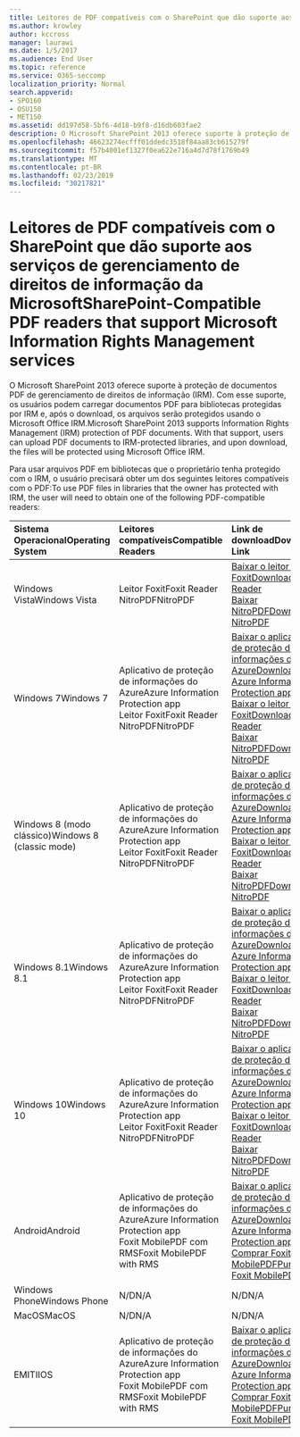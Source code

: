 ```yaml
---
title: Leitores de PDF compatíveis com o SharePoint que dão suporte aos serviços de gerenciamento de direitos de informação da Microsoft
ms.author: krowley
author: kccross
manager: laurawi
ms.date: 1/5/2017
ms.audience: End User
ms.topic: reference
ms.service: O365-seccomp
localization_priority: Normal
search.appverid:
- SPO160
- OSU150
- MET150
ms.assetid: dd197d58-5bf6-4d18-b9f8-d16db603fae2
description: O Microsoft SharePoint 2013 oferece suporte à proteção de documentos PDF de gerenciamento de direitos de informação (IRM). Com esse suporte, os usuários podem carregar documentos PDF para bibliotecas protegidas por IRM e, após o download, os arquivos serão protegidos usando o Microsoft Office IRM.
ms.openlocfilehash: 46623274ecfff01ddedc3518f84aa83cb615279f
ms.sourcegitcommit: f57b4001ef1327f0ea622e716a4d7d78f1769b49
ms.translationtype: MT
ms.contentlocale: pt-BR
ms.lasthandoff: 02/23/2019
ms.locfileid: "30217821"
---
```

# <a name="sharepoint-compatible-pdf-readers-that-support-microsoft-information-rights-management-services"></a><span data-ttu-id="dac40-104">Leitores de PDF compatíveis com o SharePoint que dão suporte aos serviços de gerenciamento de direitos de informação da Microsoft</span><span class="sxs-lookup"><span data-stu-id="dac40-104">SharePoint-Compatible PDF readers that support Microsoft Information Rights Management services</span></span>

<span data-ttu-id="dac40-p102">O Microsoft SharePoint 2013 oferece suporte à proteção de documentos PDF de gerenciamento de direitos de informação (IRM). Com esse suporte, os usuários podem carregar documentos PDF para bibliotecas protegidas por IRM e, após o download, os arquivos serão protegidos usando o Microsoft Office IRM.</span><span class="sxs-lookup"><span data-stu-id="dac40-p102">Microsoft SharePoint 2013 supports Information Rights Management (IRM) protection of PDF documents. With that support, users can upload PDF documents to IRM-protected libraries, and upon download, the files will be protected using Microsoft Office IRM.</span></span>
  
<span data-ttu-id="dac40-107">Para usar arquivos PDF em bibliotecas que o proprietário tenha protegido com o IRM, o usuário precisará obter um dos seguintes leitores compatíveis com o PDF:</span><span class="sxs-lookup"><span data-stu-id="dac40-107">To use PDF files in libraries that the owner has protected with IRM, the user will need to obtain one of the following PDF-compatible readers:</span></span>
  
|<span data-ttu-id="dac40-108">**Sistema Operacional**</span><span class="sxs-lookup"><span data-stu-id="dac40-108">**Operating System**</span></span>|<span data-ttu-id="dac40-109">**Leitores compatíveis**</span><span class="sxs-lookup"><span data-stu-id="dac40-109">**Compatible Readers**</span></span>|<span data-ttu-id="dac40-110">**Link de download**</span><span class="sxs-lookup"><span data-stu-id="dac40-110">**Download Link**</span></span>|
|:-----|:-----|:-----|
|<span data-ttu-id="dac40-111">Windows Vista</span><span class="sxs-lookup"><span data-stu-id="dac40-111">Windows Vista</span></span>  <br/> |<span data-ttu-id="dac40-112">Leitor Foxit</span><span class="sxs-lookup"><span data-stu-id="dac40-112">Foxit Reader</span></span>  <br/> <span data-ttu-id="dac40-113">NitroPDF</span><span class="sxs-lookup"><span data-stu-id="dac40-113">NitroPDF</span></span>  <br/> |[<span data-ttu-id="dac40-114">Baixar o leitor do Foxit</span><span class="sxs-lookup"><span data-stu-id="dac40-114">Download Foxit Reader</span></span>](https://go.microsoft.com/fwlink/?linkid=253210) <br/> [<span data-ttu-id="dac40-115">Baixar NitroPDF</span><span class="sxs-lookup"><span data-stu-id="dac40-115">Download NitroPDF</span></span>](https://www.gonitro.com/pdf-reader) <br/> |
|<span data-ttu-id="dac40-116">Windows 7</span><span class="sxs-lookup"><span data-stu-id="dac40-116">Windows 7</span></span>  <br/> |<span data-ttu-id="dac40-117">Aplicativo de proteção de informações do Azure</span><span class="sxs-lookup"><span data-stu-id="dac40-117">Azure Information Protection app</span></span>  <br/> <span data-ttu-id="dac40-118">Leitor Foxit</span><span class="sxs-lookup"><span data-stu-id="dac40-118">Foxit Reader</span></span>  <br/> <span data-ttu-id="dac40-119">NitroPDF</span><span class="sxs-lookup"><span data-stu-id="dac40-119">NitroPDF</span></span>  <br/> |[<span data-ttu-id="dac40-120">Baixar o aplicativo de proteção de informações do Azure</span><span class="sxs-lookup"><span data-stu-id="dac40-120">Download Azure Information Protection app</span></span>](https://go.microsoft.com/fwlink/?linkid=837797) <br/> [<span data-ttu-id="dac40-121">Baixar o leitor do Foxit</span><span class="sxs-lookup"><span data-stu-id="dac40-121">Download Foxit Reader</span></span>](https://go.microsoft.com/fwlink/?linkid=253210) <br/> [<span data-ttu-id="dac40-122">Baixar NitroPDF</span><span class="sxs-lookup"><span data-stu-id="dac40-122">Download NitroPDF</span></span>](https://www.gonitro.com/pdf-reader) <br/> |
|<span data-ttu-id="dac40-123">Windows 8 (modo clássico)</span><span class="sxs-lookup"><span data-stu-id="dac40-123">Windows 8 (classic mode)</span></span>  <br/> |<span data-ttu-id="dac40-124">Aplicativo de proteção de informações do Azure</span><span class="sxs-lookup"><span data-stu-id="dac40-124">Azure Information Protection app</span></span>  <br/> <span data-ttu-id="dac40-125">Leitor Foxit</span><span class="sxs-lookup"><span data-stu-id="dac40-125">Foxit Reader</span></span>  <br/> <span data-ttu-id="dac40-126">NitroPDF</span><span class="sxs-lookup"><span data-stu-id="dac40-126">NitroPDF</span></span>  <br/> |[<span data-ttu-id="dac40-127">Baixar o aplicativo de proteção de informações do Azure</span><span class="sxs-lookup"><span data-stu-id="dac40-127">Download Azure Information Protection app</span></span>](https://go.microsoft.com/fwlink/?linkid=837797) <br/> [<span data-ttu-id="dac40-128">Baixar o leitor do Foxit</span><span class="sxs-lookup"><span data-stu-id="dac40-128">Download Foxit Reader</span></span>](https://go.microsoft.com/fwlink/?linkid=253210) <br/> [<span data-ttu-id="dac40-129">Baixar NitroPDF</span><span class="sxs-lookup"><span data-stu-id="dac40-129">Download NitroPDF</span></span>](https://www.gonitro.com/pdf-reader) <br/> |
|<span data-ttu-id="dac40-130">Windows 8.1</span><span class="sxs-lookup"><span data-stu-id="dac40-130">Windows 8.1</span></span>  <br/> |<span data-ttu-id="dac40-131">Aplicativo de proteção de informações do Azure</span><span class="sxs-lookup"><span data-stu-id="dac40-131">Azure Information Protection app</span></span>  <br/> <span data-ttu-id="dac40-132">Leitor Foxit</span><span class="sxs-lookup"><span data-stu-id="dac40-132">Foxit Reader</span></span>  <br/> <span data-ttu-id="dac40-133">NitroPDF</span><span class="sxs-lookup"><span data-stu-id="dac40-133">NitroPDF</span></span>  <br/> |[<span data-ttu-id="dac40-134">Baixar o aplicativo de proteção de informações do Azure</span><span class="sxs-lookup"><span data-stu-id="dac40-134">Download Azure Information Protection app</span></span>](https://go.microsoft.com/fwlink/?linkid=837797) <br/> [<span data-ttu-id="dac40-135">Baixar o leitor do Foxit</span><span class="sxs-lookup"><span data-stu-id="dac40-135">Download Foxit Reader</span></span>](https://go.microsoft.com/fwlink/?linkid=253210) <br/> [<span data-ttu-id="dac40-136">Baixar NitroPDF</span><span class="sxs-lookup"><span data-stu-id="dac40-136">Download NitroPDF</span></span>](https://www.gonitro.com/pdf-reader) <br/> |
|<span data-ttu-id="dac40-137">Windows 10</span><span class="sxs-lookup"><span data-stu-id="dac40-137">Windows 10</span></span>  <br/> |<span data-ttu-id="dac40-138">Aplicativo de proteção de informações do Azure</span><span class="sxs-lookup"><span data-stu-id="dac40-138">Azure Information Protection app</span></span>  <br/> <span data-ttu-id="dac40-139">Leitor Foxit</span><span class="sxs-lookup"><span data-stu-id="dac40-139">Foxit Reader</span></span>  <br/> <span data-ttu-id="dac40-140">NitroPDF</span><span class="sxs-lookup"><span data-stu-id="dac40-140">NitroPDF</span></span>  <br/> |[<span data-ttu-id="dac40-141">Baixar o aplicativo de proteção de informações do Azure</span><span class="sxs-lookup"><span data-stu-id="dac40-141">Download Azure Information Protection app</span></span>](https://go.microsoft.com/fwlink/?linkid=837797) <br/> [<span data-ttu-id="dac40-142">Baixar o leitor do Foxit</span><span class="sxs-lookup"><span data-stu-id="dac40-142">Download Foxit Reader</span></span>](https://go.microsoft.com/fwlink/?linkid=253210) <br/> [<span data-ttu-id="dac40-143">Baixar NitroPDF</span><span class="sxs-lookup"><span data-stu-id="dac40-143">Download NitroPDF</span></span>](https://www.gonitro.com/pdf-reader) <br/> |
|<span data-ttu-id="dac40-144">Android</span><span class="sxs-lookup"><span data-stu-id="dac40-144">Android</span></span>  <br/> |<span data-ttu-id="dac40-145">Aplicativo de proteção de informações do Azure</span><span class="sxs-lookup"><span data-stu-id="dac40-145">Azure Information Protection app</span></span>  <br/> <span data-ttu-id="dac40-146">Foxit MobilePDF com RMS</span><span class="sxs-lookup"><span data-stu-id="dac40-146">Foxit MobilePDF with RMS</span></span>  <br/> |[<span data-ttu-id="dac40-147">Baixar o aplicativo de proteção de informações do Azure</span><span class="sxs-lookup"><span data-stu-id="dac40-147">Download Azure Information Protection app</span></span>](https://go.microsoft.com/fwlink/?linkid=836827) <br/> [<span data-ttu-id="dac40-148">Comprar Foxit MobilePDF</span><span class="sxs-lookup"><span data-stu-id="dac40-148">Purchase Foxit MobilePDF</span></span>](https://play.google.com/store/apps/details?id=com.foxit.mobile.pdf.rms) <br/> |
|<span data-ttu-id="dac40-149">Windows Phone</span><span class="sxs-lookup"><span data-stu-id="dac40-149">Windows Phone</span></span>  <br/> |<span data-ttu-id="dac40-150">N/D</span><span class="sxs-lookup"><span data-stu-id="dac40-150">N/A</span></span>  <br/> |<span data-ttu-id="dac40-151">N/D</span><span class="sxs-lookup"><span data-stu-id="dac40-151">N/A</span></span>  <br/> |
|<span data-ttu-id="dac40-152">MacOS</span><span class="sxs-lookup"><span data-stu-id="dac40-152">MacOS</span></span>  <br/> |<span data-ttu-id="dac40-153">N/D</span><span class="sxs-lookup"><span data-stu-id="dac40-153">N/A</span></span>  <br/> |<span data-ttu-id="dac40-154">N/D</span><span class="sxs-lookup"><span data-stu-id="dac40-154">N/A</span></span>  <br/> |
|<span data-ttu-id="dac40-155">EMITI</span><span class="sxs-lookup"><span data-stu-id="dac40-155">IOS</span></span>  <br/> |<span data-ttu-id="dac40-156">Aplicativo de proteção de informações do Azure</span><span class="sxs-lookup"><span data-stu-id="dac40-156">Azure Information Protection app</span></span>  <br/> <span data-ttu-id="dac40-157">Foxit MobilePDF com RMS</span><span class="sxs-lookup"><span data-stu-id="dac40-157">Foxit MobilePDF with RMS</span></span>  <br/> |[<span data-ttu-id="dac40-158">Baixar o aplicativo de proteção de informações do Azure</span><span class="sxs-lookup"><span data-stu-id="dac40-158">Download Azure Information Protection app</span></span>](https://go.microsoft.com/fwlink/?linkid=836828) <br/> [<span data-ttu-id="dac40-159">Comprar Foxit MobilePDF</span><span class="sxs-lookup"><span data-stu-id="dac40-159">Purchase Foxit MobilePDF</span></span>](https://play.google.com/store/apps/details?id=com.foxit.mobile.pdf.rms) <br/> |
   

